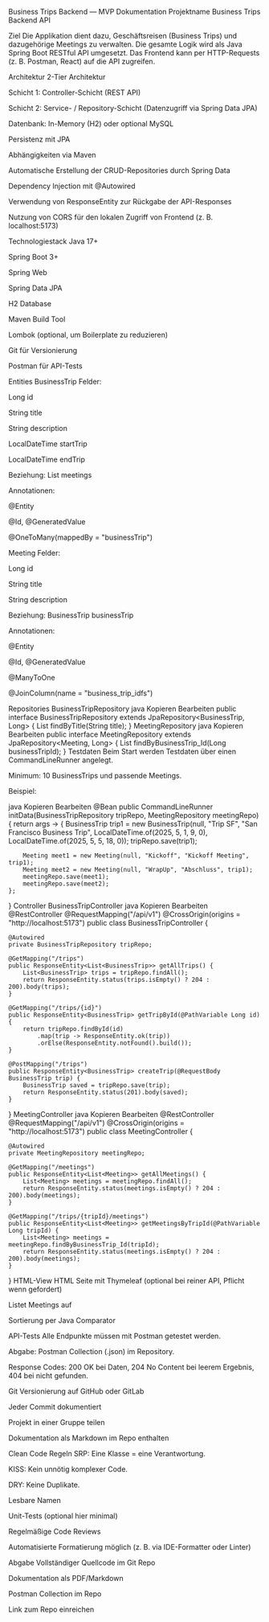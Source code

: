 Business Trips Backend — MVP Dokumentation
Projektname
Business Trips Backend API

Ziel
Die Applikation dient dazu, Geschäftsreisen (Business Trips) und dazugehörige Meetings zu verwalten.
Die gesamte Logik wird als Java Spring Boot RESTful API umgesetzt. Das Frontend kann per HTTP-Requests (z. B. Postman, React) auf die API zugreifen.

Architektur
2-Tier Architektur

Schicht 1: Controller-Schicht (REST API)

Schicht 2: Service- / Repository-Schicht (Datenzugriff via Spring Data JPA)

Datenbank: In-Memory (H2) oder optional MySQL

Persistenz mit JPA

Abhängigkeiten via Maven

Automatische Erstellung der CRUD-Repositories durch Spring Data

Dependency Injection mit @Autowired

Verwendung von ResponseEntity zur Rückgabe der API-Responses

Nutzung von CORS für den lokalen Zugriff von Frontend (z. B. localhost:5173)

Technologiestack
Java 17+

Spring Boot 3+

Spring Web

Spring Data JPA

H2 Database

Maven Build Tool

Lombok (optional, um Boilerplate zu reduzieren)

Git für Versionierung

Postman für API-Tests

Entities
BusinessTrip
Felder:

Long id

String title

String description

LocalDateTime startTrip

LocalDateTime endTrip

Beziehung: List<Meeting> meetings

Annotationen:

@Entity

@Id, @GeneratedValue

@OneToMany(mappedBy = "businessTrip")

Meeting
Felder:

Long id

String title

String description

Beziehung: BusinessTrip businessTrip

Annotationen:

@Entity

@Id, @GeneratedValue

@ManyToOne

@JoinColumn(name = "business_trip_idfs")

Repositories
BusinessTripRepository
java
Kopieren
Bearbeiten
public interface BusinessTripRepository extends JpaRepository<BusinessTrip, Long> {
    List<BusinessTrip> findByTitle(String title);
}
MeetingRepository
java
Kopieren
Bearbeiten
public interface MeetingRepository extends JpaRepository<Meeting, Long> {
    List<Meeting> findByBusinessTrip_Id(Long businessTripId);
}
Testdaten
Beim Start werden Testdaten über einen CommandLineRunner angelegt.

Minimum: 10 BusinessTrips und passende Meetings.

Beispiel:

java
Kopieren
Bearbeiten
@Bean
public CommandLineRunner initData(BusinessTripRepository tripRepo, MeetingRepository meetingRepo) {
    return args -> {
        BusinessTrip trip1 = new BusinessTrip(null, "Trip SF", "San Francisco Business Trip",
            LocalDateTime.of(2025, 5, 1, 9, 0), LocalDateTime.of(2025, 5, 5, 18, 0));
        tripRepo.save(trip1);
        
        Meeting meet1 = new Meeting(null, "Kickoff", "Kickoff Meeting", trip1);
        Meeting meet2 = new Meeting(null, "WrapUp", "Abschluss", trip1);
        meetingRepo.save(meet1);
        meetingRepo.save(meet2);
    };
}
Controller
BusinessTripController
java
Kopieren
Bearbeiten
@RestController
@RequestMapping("/api/v1")
@CrossOrigin(origins = "http://localhost:5173")
public class BusinessTripController {

    @Autowired
    private BusinessTripRepository tripRepo;

    @GetMapping("/trips")
    public ResponseEntity<List<BusinessTrip>> getAllTrips() {
        List<BusinessTrip> trips = tripRepo.findAll();
        return ResponseEntity.status(trips.isEmpty() ? 204 : 200).body(trips);
    }

    @GetMapping("/trips/{id}")
    public ResponseEntity<BusinessTrip> getTripById(@PathVariable Long id) {
        return tripRepo.findById(id)
            .map(trip -> ResponseEntity.ok(trip))
            .orElse(ResponseEntity.notFound().build());
    }

    @PostMapping("/trips")
    public ResponseEntity<BusinessTrip> createTrip(@RequestBody BusinessTrip trip) {
        BusinessTrip saved = tripRepo.save(trip);
        return ResponseEntity.status(201).body(saved);
    }
}
MeetingController
java
Kopieren
Bearbeiten
@RestController
@RequestMapping("/api/v1")
@CrossOrigin(origins = "http://localhost:5173")
public class MeetingController {

    @Autowired
    private MeetingRepository meetingRepo;

    @GetMapping("/meetings")
    public ResponseEntity<List<Meeting>> getAllMeetings() {
        List<Meeting> meetings = meetingRepo.findAll();
        return ResponseEntity.status(meetings.isEmpty() ? 204 : 200).body(meetings);
    }

    @GetMapping("/trips/{tripId}/meetings")
    public ResponseEntity<List<Meeting>> getMeetingsByTripId(@PathVariable Long tripId) {
        List<Meeting> meetings = meetingRepo.findByBusinessTrip_Id(tripId);
        return ResponseEntity.status(meetings.isEmpty() ? 204 : 200).body(meetings);
    }
}
HTML-View
HTML Seite mit Thymeleaf (optional bei reiner API, Pflicht wenn gefordert)

Listet Meetings auf

Sortierung per Java Comparator

API-Tests
Alle Endpunkte müssen mit Postman getestet werden.

Abgabe: Postman Collection (.json) im Repository.

Response Codes: 200 OK bei Daten, 204 No Content bei leerem Ergebnis, 404 bei nicht gefunden.

Git
Versionierung auf GitHub oder GitLab

Jeder Commit dokumentiert

Projekt in einer Gruppe teilen

Dokumentation als Markdown im Repo enthalten

Clean Code Regeln
SRP: Eine Klasse = eine Verantwortung.

KISS: Kein unnötig komplexer Code.

DRY: Keine Duplikate.

Lesbare Namen

Unit-Tests (optional hier minimal)

Regelmäßige Code Reviews

Automatisierte Formatierung möglich (z. B. via IDE-Formatter oder Linter)

Abgabe
Vollständiger Quellcode im Git Repo

Dokumentation als PDF/Markdown

Postman Collection im Repo

Link zum Repo einreichen 